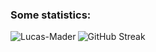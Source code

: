 <h3>Some statistics:</h3>
<p><img align="left" src="https://github-readme-stats.vercel.app/api/top-langs?username=Lucas-Mader&show_icons=true&locale=en&layout=compact" alt="Lucas-Mader" /></p>
<p><img src="https://github-readme-streak-stats.herokuapp.com?user=Lucas-Mader&theme=dark" alt="GitHub Streak" /></p>
